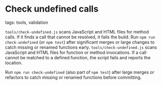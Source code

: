 # Check undefined calls

tags: tools, validation


`tools/check-undefined.js` scans JavaScript and HTML files for method calls. If it finds a call that cannot be resolved, it fails the build. Run `npm run check-undefined` (or `npm test`) after significant merges or large changes to catch missing or renamed functions early.
`tools/check-undefined.js` scans JavaScript and HTML files for function or method invocations. If a call cannot be matched to a defined function, the script fails and reports the location.

Run `npm run check-undefined` (also part of `npm test`) after large merges or refactors to catch missing or renamed functions before committing.

